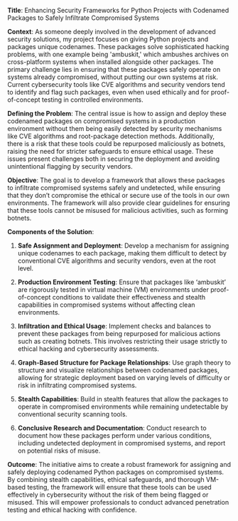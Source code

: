 **Title**: Enhancing Security Frameworks for Python Projects with Codenamed Packages to Safely Infiltrate Compromised Systems

**Context**: As someone deeply involved in the development of advanced security solutions, my project focuses on giving Python projects and packages unique codenames. These packages solve sophisticated hacking problems, with one example being 'ambuskit,' which ambushes archives on cross-platform systems when installed alongside other packages. The primary challenge lies in ensuring that these packages safely operate on systems already compromised, without putting our own systems at risk. Current cybersecurity tools like CVE algorithms and security vendors tend to identify and flag such packages, even when used ethically and for proof-of-concept testing in controlled environments.

**Defining the Problem**: The central issue is how to assign and deploy these codenamed packages on compromised systems in a production environment without them being easily detected by security mechanisms like CVE algorithms and root-package detection methods. Additionally, there is a risk that these tools could be repurposed maliciously as botnets, raising the need for stricter safeguards to ensure ethical usage. These issues present challenges both in securing the deployment and avoiding unintentional flagging by security vendors.

**Objective**: The goal is to develop a framework that allows these packages to infiltrate compromised systems safely and undetected, while ensuring that they don’t compromise the ethical or secure use of the tools in our own environments. The framework will also provide clear guidelines for ensuring that these tools cannot be misused for malicious activities, such as forming botnets.

**Components of the Solution**:

1. **Safe Assignment and Deployment**:
   Develop a mechanism for assigning unique codenames to each package, making them difficult to detect by conventional CVE algorithms and security vendors, even at the root level.

2. **Production Environment Testing**:
   Ensure that packages like ‘ambuskit’ are rigorously tested in virtual machine (VM) environments under proof-of-concept conditions to validate their effectiveness and stealth capabilities in compromised systems without affecting clean environments.

3. **Infiltration and Ethical Usage**:
   Implement checks and balances to prevent these packages from being repurposed for malicious actions such as creating botnets. This involves restricting their usage strictly to ethical hacking and cybersecurity assessments.

4. **Graph-Based Structure for Package Relationships**:
   Use graph theory to structure and visualize relationships between codenamed packages, allowing for strategic deployment based on varying levels of difficulty or risk in infiltrating compromised systems.

5. **Stealth Capabilities**:
   Build in stealth features that allow the packages to operate in compromised environments while remaining undetectable by conventional security scanning tools.

6. **Conclusive Research and Documentation**:
   Conduct research to document how these packages perform under various conditions, including undetected deployment in compromised systems, and report on potential risks of misuse.

**Outcome**: The initiative aims to create a robust framework for assigning and safely deploying codenamed Python packages on compromised systems. By combining stealth capabilities, ethical safeguards, and thorough VM-based testing, the framework will ensure that these tools can be used effectively in cybersecurity without the risk of them being flagged or misused. This will empower professionals to conduct advanced penetration testing and ethical hacking with confidence.
